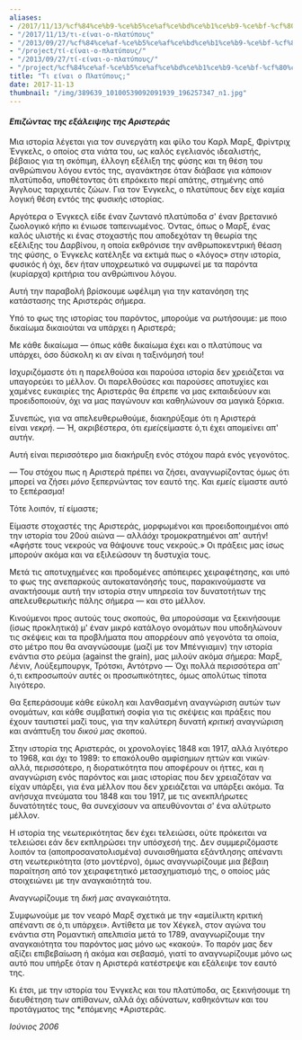 ```yaml
---
aliases:
- /2017/11/13/%cf%84%ce%b9-%ce%b5%ce%af%ce%bd%ce%b1%ce%b9-%ce%bf-%cf%80%ce%bb%ce%b1%cf%84%cf%8d%cf%80%ce%bf%cf%85%cf%82
- "/2017/11/13/τι-είναι-ο-πλατύπους"
- "/2013/09/27/%cf%84%ce%af-%ce%b5%ce%af%ce%bd%ce%b1%ce%b9-%ce%bf-%cf%80%ce%bb%ce%b1%cf%84%cf%8d%cf%80%ce%bf%cf%85%cf%82"
- "/project/τί-είναι-ο-πλατύπους/"
- "/2013/09/27/τί-είναι-ο-πλατύπους/"
- "/project/%cf%84%ce%af-%ce%b5%ce%af%ce%bd%ce%b1%ce%b9-%ce%bf-%cf%80%ce%bb%ce%b1%cf%84%cf%8d%cf%80%ce%bf%cf%85%cf%82/"
title: "Τι είναι ο Πλατύπους;"
date: 2017-11-13
thumbnail: "/img/389639_10100539092091939_196257347_n1.jpg"
---
```


#### *Επιζώντας της εξάλειψης της Αριστεράς*

Μια ιστορία λέγεται για τον συνεργάτη και φίλο του Καρλ Μαρξ, Φρίντριχ Ένγκελς, ο οποίος στα νιάτα του, ως καλός εγελιανός ιδεαλιστής, βέβαιος για τη σκόπιμη, έλλογη εξέλιξη της φύσης και τη θέση του ανθρώπινου λόγου εντός της, αγανάκτησε όταν διάβασε για κάποιον πλατύποδα, υποθέτοντας ότι επρόκειτο περί απάτης, στημένης από Άγγλους ταριχευτές ζώων. Για τον Ένγκελς, ο πλατύπους δεν είχε καμία λογική θέση εντός της φυσικής ιστορίας.

Αργότερα ο Ένγκεςλ είδε έναν ζωντανό πλατύποδα σ' έναν βρετανικό ζωολογικό κήπο κι ένιωσε ταπεινωμένος. Όντας, όπως ο Μαρξ, ένας καλός υλιστής κι ένας στοχαστής που αποδεχόταν τη θεωρία της εξέλιξης του Δαρβίνου, η οποία εκθρόνισε την ανθρωποκεντρική θέαση της φύσης, ο Ένγκελς κατέληξε να εκτιμά πως ο «λόγος» στην ιστορία, φυσικός ή όχι, δεν ήταν υποχρεωτικό να συμφωνεί με τα παρόντα (κυρίαρχα) κριτήρια του ανθρώπινου λόγου.

Αυτή την παραβολή βρίσκουμε ωφέλιμη για την κατανόηση της κατάστασης της Αριστεράς σήμερα.

Υπό το φως της ιστορίας του παρόντος, μπορούμε να ρωτήσουμε: με ποιο δικαίωμα δικαιούται να υπάρχει η Αριστερά;

Με κάθε δικαίωμα — όπως κάθε δικαίωμα έχει και ο πλατύπους να υπάρχει, όσο δύσκολη κι αν είναι η ταξινόμησή του!

Ισχυριζόμαστε ότι η παρελθούσα και παρούσα ιστορία δεν χρειάζεται να υπαγορεύει το μέλλον. Οι παρελθούσες και παρούσες αποτυχίες και χαμένες ευκαιρίες της Αριστεράς θα έπρεπε να μας εκπαιδεύουν και προειδοποιούν, όχι να μας παγώνουν και καθηλώνουν σα μαγικά ξόρκια.

Συνεπώς, για να απελευθερωθούμε, διακηρύξαμε ότι η Αριστερά είναι *νεκρή*. — Ή, ακριβέστερα, ότι *εμείς*είμαστε ό,τι έχει απομείνει απ' αυτήν.

Αυτή είναι περισσότερο μια διακήρυξη ενός στόχου παρά ενός γεγονότος.

— Του στόχου πως η Αριστερά πρέπει να ζήσει, αναγνωρίζοντας όμως ότι μπορεί να ζήσει *μόνο* ξεπερνώντας τον εαυτό της. Και *εμείς* είμαστε αυτό το ξεπέρασμα!

Τότε λοιπόν, *τί* είμαστε;

Είμαστε στοχαστές της Αριστεράς, μορφωμένοι και προειδοποιημένοι από την ιστορία του 20ού αιώνα — αλλά*όχι* τρομοκρατημένοι απ' αυτήν! «Αφήστε τους νεκρούς να θάψουνε τους νεκρούς.» Οι πράξεις μας ίσως μπορούν ακόμα και να εξιλεώσουν τη δυστυχία τους.

Μετά τις αποτυχημένες και προδομένες απόπειρες χειραφέτησης, και υπό το φως της ανεπαρκούς αυτοκατανόησής τους, παρακινούμαστε να ανακτήσουμε αυτή την ιστορία στην υπηρεσία τον δυνατοτήτων της απελευθερωτικής πάλης σήμερα — και στο μέλλον.

Κινούμενοι προς αυτούς τους σκοπούς, θα μπορούσαμε να ξεκινήσουμε (ίσως προκλητικά) μ' έναν μικρό κατάλογο ονομάτων που υποδηλώνουν τις σκέψεις και τα προβλήματα που απορρέουν από γεγονότα τα οποία, στο μέτρο που θα αναγνώσουμε (μαζί με τον Μπένγιαμιν) την ιστορία ενάντια στο ρεύμα (against the grain), μας μιλούν ακόμα σήμερα: Μαρξ, Λένιν, Λούξεμπουργκ, Τρότσκι, Αντότρνο — Όχι πολλά περισσότερα απ' ό,τι εκπροσωπούν αυτές οι προσωπικότητες, όμως απολύτως τίποτα λιγότερο.

Θα ξεπεράσουμε κάθε εύκολη και λανθασμένη αναγνώριση αυτών των ονομάτων, και κάθε συμβατική σοφία για τις σκέψεις και πράξεις που έχουν ταυτιστεί μαζί τους, για την καλύτερη δυνατή *κριτική* αναγνώριση και ανάπτυξη του *δικού μας* σκοπού.

Στην ιστορία της Αριστεράς, οι χρονολογίες 1848 και 1917, αλλά λιγότερο το 1968, και *όχι* το 1989: το επακόλουθο αμφίσημων ηττών και νικών∙ αλλά, περισσότερο, η διορατικότητα που αποφέρουν οι ήττες, και η αναγνώριση ενός παρόντος και μιας ιστορίας που δεν χρειαζόταν να είχαν υπάρξει, για ένα μέλλον που δεν χρειάζεται να υπάρξει ακόμα. Τα ανήσυχα πνεύματα του 1848 και του 1917, με τις ανεκπλήρωτες δυνατότητές τους, θα συνεχίσουν να απευθύνονται σ' ένα αλύτρωτο μέλλον.

Η ιστορία της νεωτερικότητας δεν έχει τελειώσει, ούτε πρόκειται να τελειώσει εάν δεν εκπληρώσει την υπόσχεσή της. Δεν συμμεριζόμαστε λοιπόν τα (αποπροσανατολισμένα) συναισθήματα εξάντλησης απέναντι στη νεωτερικότητα (στο μοντέρνο), όμως αναγνωρίζουμε μια βέβαιη παραίτηση από τον χειραφετητικό μετασχηματισμό της, ο οποίος μάς στοιχειώνει με την αναγκαιότητά του.

Αναγνωρίζουμε τη *δική μας* αναγκαιότητα.

Συμφωνούμε με τον νεαρό Μαρξ σχετικά με την «αμείλικτη κριτική απέναντι σε ό,τι υπάρχει». Αντίθετα με τον Χέγκελ, στον αγώνα του ενάντια στη Ρομαντική απελπισία μετά το 1789, αναγνωρίζουμε την αναγκαιότητα του παρόντος μας μόνο ως «κακού». Το παρόν μας δεν αξίζει επιβεβαίωση ή ακόμα και σεβασμό, γιατί το αναγνωρίζουμε μόνο ως αυτό που υπήρξε όταν η Αριστερά κατέστρεψε και εξάλειψε τον εαυτό της.

Κι έτσι, με την ιστορία του Ένγκελς και του πλατύποδα, ας ξεκινήσουμε τη διευθέτηση των απίθανων, αλλά όχι αδύνατων, καθηκόντων και του προτάγματος της *επόμενης *Αριστεράς.

*Ιούνιος 2006*
